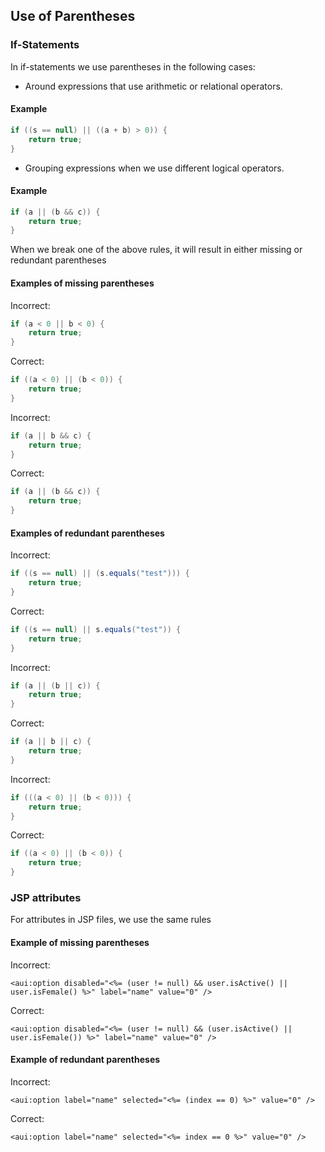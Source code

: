 ## Use of Parentheses

### If-Statements

In if-statements we use parentheses in the following cases:

* Around expressions that use arithmetic or relational operators.

#### Example

```java
if ((s == null) || ((a + b) > 0)) {
    return true;
}
```

* Grouping expressions when we use different logical operators.

#### Example

```java
if (a || (b && c)) {
    return true;
}
```

When we break one of the above rules, it will result in either missing or
redundant parentheses

#### Examples of missing parentheses

Incorrect:

```java
if (a < 0 || b < 0) {
    return true;
}
```

Correct:

```java
if ((a < 0) || (b < 0)) {
    return true;
}
```

Incorrect:

```java
if (a || b && c) {
    return true;
}
```

Correct:

```java
if (a || (b && c)) {
    return true;
}
```

#### Examples of redundant parentheses

Incorrect:

```java
if ((s == null) || (s.equals("test"))) {
    return true;
}
```

Correct:

```java
if ((s == null) || s.equals("test")) {
    return true;
}
```

Incorrect:

```java
if (a || (b || c)) {
    return true;
}
```

Correct:

```java
if (a || b || c) {
    return true;
}
```

Incorrect:

```java
if (((a < 0) || (b < 0))) {
    return true;
}
```

Correct:

```java
if ((a < 0) || (b < 0)) {
    return true;
}
```

### JSP attributes

For attributes in JSP files, we use the same rules

#### Example of missing parentheses

Incorrect:

```
<aui:option disabled="<%= (user != null) && user.isActive() || user.isFemale() %>" label="name" value="0" />
```

Correct:

```
<aui:option disabled="<%= (user != null) && (user.isActive() || user.isFemale()) %>" label="name" value="0" />
```

#### Example of redundant parentheses

Incorrect:

```
<aui:option label="name" selected="<%= (index == 0) %>" value="0" />
```

Correct:

```
<aui:option label="name" selected="<%= index == 0 %>" value="0" />
```